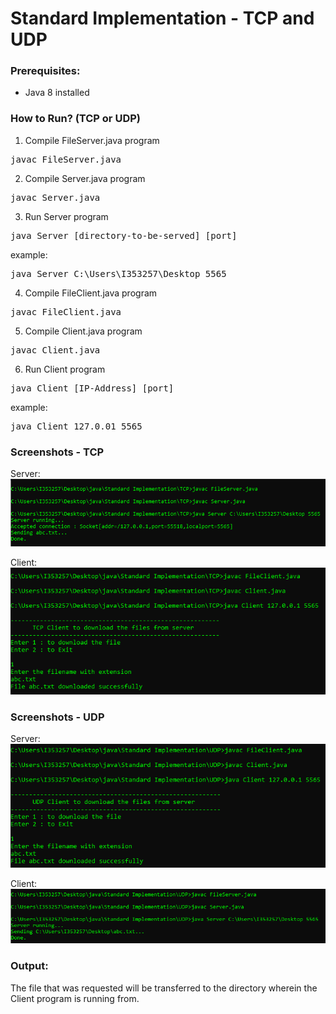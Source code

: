 # Standard Implementation - TCP and UDP

### Prerequisites:

* Java 8 installed

### How to Run? (TCP or UDP)

1. Compile FileServer.java program
<pre>javac FileServer.java</pre>
2. Compile Server.java program
<pre>javac Server.java</pre>

3. Run Server program
<pre>java Server [directory-to-be-served] [port]</pre>
example:
<pre>java Server C:\Users\I353257\Desktop 5565</pre>

4. Compile FileClient.java program
<pre>javac FileClient.java</pre>
5. Compile Client.java program
<pre>javac Client.java</pre>
6. Run Client program
<pre>java Client [IP-Address] [port]</pre>
example:
<pre>java Client 127.0.01 5565</pre>

### Screenshots - TCP

Server:<br>
![](screenshots/TCP_Server.png)

Client:<br>
![](screenshots/TCP_Client.png)

### Screenshots - UDP

Server:<br>
![](screenshots/UDP_Server.png)

Client:<br>
![](screenshots/UDP_Client.png)

### Output:

The file that was requested will be transferred to the directory wherein the Client program is running from.
